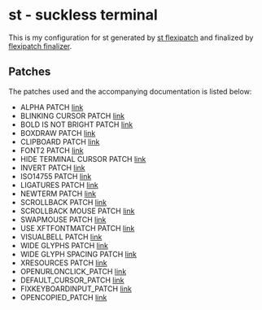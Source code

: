 # st - suckless terminal

This is my configuration for st generated by [st flexipatch](https://github.com/mintycube/dwm-flexipatch) and finalized by [flexipatch finalizer](https://github.com/mintycube/flexipatch-finalizer).

## Patches

The patches used and the accompanying documentation is listed below:

- ALPHA PATCH [link]()
- BLINKING CURSOR PATCH [link]()
- BOLD IS NOT BRIGHT PATCH [link]()
- BOXDRAW PATCH [link]()
- CLIPBOARD PATCH [link]()
- FONT2 PATCH [link]()
- HIDE TERMINAL CURSOR PATCH [link]()
- INVERT PATCH [link]()
- ISO14755 PATCH [link]()
- LIGATURES PATCH [link]()
- NEWTERM PATCH [link]()
- SCROLLBACK PATCH [link]()
- SCROLLBACK MOUSE PATCH [link]()
- SWAPMOUSE PATCH [link]()
- USE XFTFONTMATCH PATCH [link]()
- VISUALBELL PATCH [link]()
- WIDE GLYPHS PATCH [link]()
- WIDE GLYPH SPACING PATCH [link]()
- XRESOURCES PATCH [link]()
- OPENURLONCLICK_PATCH [link]()
- DEFAULT_CURSOR_PATCH [link](url)
- FIXKEYBOARDINPUT_PATCH [link](url)
- OPENCOPIED_PATCH [link](url)
